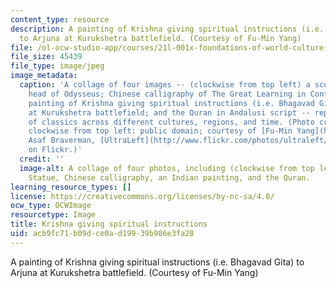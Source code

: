 ```yaml
---
content_type: resource
description: A painting of Krishna giving spiritual instructions (i.e. Bhagavad Gita)
  to Arjuna at Kurukshetra battlefield. (Courtesy of Fu-Min Yang)
file: /ol-ocw-studio-app/courses/21l-001x-foundations-of-world-culture-i-world-civilizations-and-texts-fall-2011/acb9fc71b09dce0ad19939b986e3fa28_21L-001xf11-th.jpg
file_size: 45439
file_type: image/jpeg
image_metadata:
  caption: 'A collage of four images -- (clockwise from top left) a sculpture of the
    head of Odysseus; Chinese calligraphy of The Great Learning in Confucianism; a
    painting of Krishna giving spiritual instructions (i.e. Bhagavad Gita) to Arjuna
    at Kurukshetra battlefield; and the Quran in Andalusi script -- representing selections
    of classics across different cultures, regions, and time. (Photo credits, also
    clockwise from top left: public domain; courtesy of [Fu-Min Yang](https://www.flickr.com/photos/eugene_yang),
    Asaf Braverman, [UltraLeft](http://www.flickr.com/photos/ultraleft/3644009719/)
    on Flickr.)'
  credit: ''
  image-alt: A collage of four photos, including (clockwise from top left) a Greek
    Statue, Chinese calligraphy, an Indian painting, and the Quran.
learning_resource_types: []
license: https://creativecommons.org/licenses/by-nc-sa/4.0/
ocw_type: OCWImage
resourcetype: Image
title: Krishna giving spiritual instructions
uid: acb9fc71-b09d-ce0a-d199-39b986e3fa28
---
```

A painting of Krishna giving spiritual instructions (i.e. Bhagavad Gita) to Arjuna at Kurukshetra battlefield. (Courtesy of Fu-Min Yang)